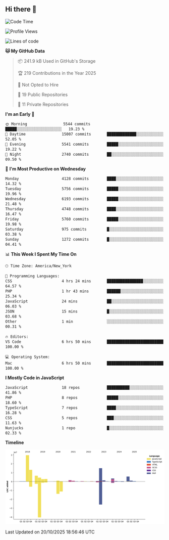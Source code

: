 ## Hi there 👋

<!--START_SECTION:waka-->
![Code Time](http://img.shields.io/badge/Code%20Time-422%20hrs%2028%20mins-blue)

![Profile Views](http://img.shields.io/badge/Profile%20Views-0-blue)

![Lines of code](https://img.shields.io/badge/From%20Hello%20World%20I%27ve%20Written-89.7%20million%20lines%20of%20code-blue)

**🐱 My GitHub Data** 

> 📦 241.9 kB Used in GitHub's Storage 
 > 
> 🏆 219 Contributions in the Year 2025
 > 
> 🚫 Not Opted to Hire
 > 
> 📜 19 Public Repositories 
 > 
> 🔑 11 Private Repositories 
 > 
**I'm an Early 🐤** 

```text
🌞 Morning                5544 commits        █████░░░░░░░░░░░░░░░░░░░░   19.23 % 
🌆 Daytime                15007 commits       █████████████░░░░░░░░░░░░   52.05 % 
🌃 Evening                5541 commits        █████░░░░░░░░░░░░░░░░░░░░   19.22 % 
🌙 Night                  2740 commits        ██░░░░░░░░░░░░░░░░░░░░░░░   09.50 % 
```
📅 **I'm Most Productive on Wednesday** 

```text
Monday                   4128 commits        ████░░░░░░░░░░░░░░░░░░░░░   14.32 % 
Tuesday                  5756 commits        █████░░░░░░░░░░░░░░░░░░░░   19.96 % 
Wednesday                6193 commits        █████░░░░░░░░░░░░░░░░░░░░   21.48 % 
Thursday                 4748 commits        ████░░░░░░░░░░░░░░░░░░░░░   16.47 % 
Friday                   5760 commits        █████░░░░░░░░░░░░░░░░░░░░   19.98 % 
Saturday                 975 commits         █░░░░░░░░░░░░░░░░░░░░░░░░   03.38 % 
Sunday                   1272 commits        █░░░░░░░░░░░░░░░░░░░░░░░░   04.41 % 
```


📊 **This Week I Spent My Time On** 

```text
🕑︎ Time Zone: America/New_York

💬 Programming Languages: 
CSS                      4 hrs 24 mins       ████████████████░░░░░░░░░   64.57 % 
PHP                      1 hr 43 mins        ██████░░░░░░░░░░░░░░░░░░░   25.34 % 
JavaScript               24 mins             ██░░░░░░░░░░░░░░░░░░░░░░░   06.03 % 
JSON                     15 mins             █░░░░░░░░░░░░░░░░░░░░░░░░   03.68 % 
Other                    1 min               ░░░░░░░░░░░░░░░░░░░░░░░░░   00.31 % 

🔥 Editors: 
VS Code                  6 hrs 50 mins       █████████████████████████   100.00 % 

💻 Operating System: 
Mac                      6 hrs 50 mins       █████████████████████████   100.00 % 
```

**I Mostly Code in JavaScript** 

```text
JavaScript               18 repos            ██████████░░░░░░░░░░░░░░░   41.86 % 
PHP                      8 repos             █████░░░░░░░░░░░░░░░░░░░░   18.60 % 
TypeScript               7 repos             ████░░░░░░░░░░░░░░░░░░░░░   16.28 % 
CSS                      5 repos             ███░░░░░░░░░░░░░░░░░░░░░░   11.63 % 
Nunjucks                 1 repo              █░░░░░░░░░░░░░░░░░░░░░░░░   02.33 % 
```



**Timeline**

![Lines of Code chart](https://raw.githubusercontent.com/wilbertcaba/wilbertcaba/main/assets/bar_graph.png)


 Last Updated on 20/10/2025 18:56:46 UTC
<!--END_SECTION:waka-->

<!--
**wilbertcaba/wilbertcaba** is a ✨ _special_ ✨ repository because its `README.md` (this file) appears on your GitHub profile.

Here are some ideas to get you started:

- 🔭 I’m currently working on ...
- 🌱 I’m currently learning ...
- 👯 I’m looking to collaborate on ...
- 🤔 I’m looking for help with ...
- 💬 Ask me about ...
- 📫 How to reach me: ...
- 😄 Pronouns: ...
- ⚡ Fun fact: ...
-->
